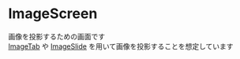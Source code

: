 # ImageScreen
画像を投影するための画面です  
[ImageTab](/docs/Packages/ImageTab) や [ImageSlide](/docs/Packages/ImageSlide/) を用いて画像を投影することを想定しています